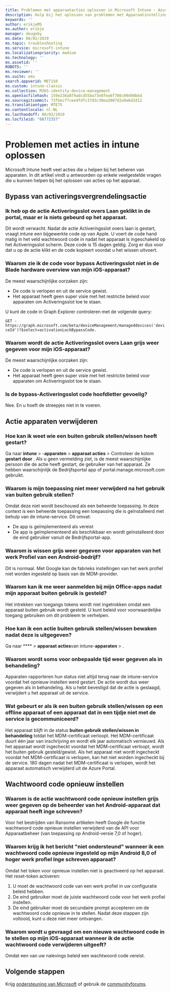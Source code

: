 ```yaml
---
title: Problemen met apparaatacties oplossen in Microsoft Intune - Azure | Microsoft Docs
description: Hulp bij het oplossen van problemen met Apparaatinstellingen.
keywords: ''
author: erikjeMS
ms.author: erikje
manager: dougeby
ms.date: 08/02/2019
ms.topic: troubleshooting
ms.service: microsoft-intune
ms.localizationpriority: medium
ms.technology: ''
ms.assetid: ''
ROBOTS: ''
ms.reviewer: ''
ms.suite: ems
search.appverid: MET150
ms.custom: intune-classic
ms.collection: M365-identity-device-management
ms.openlocfilehash: 159e236a079adcd55ba73e8fea6f786c09d08bbd
ms.sourcegitcommit: 73fbecf7cee4fdfc37d3c30ea2007d2a9a6d2d12
ms.translationtype: MTE75
ms.contentlocale: nl-NL
ms.lasthandoff: 08/03/2019
ms.locfileid: "68772357"
---
```

# <a name="troubleshoot-device-actions-in-intune"></a>Problemen met acties in intune oplossen

Microsoft Intune heeft veel acties die u helpen bij het beheren van apparaten. In dit artikel vindt u antwoorden op enkele veelgestelde vragen die u kunnen helpen bij het oplossen van acties op het apparaat.

## <a name="bypass-activation-lock-action"></a>Bypass van activeringsvergrendelingsactie

### <a name="i-clicked-the-bypass-activation-lock-action-in-the-portal-but-nothing-happened-on-the-device"></a>Ik heb op de actie Activeringsslot overs Laan geklikt in de portal, maar er is niets gebeurd op het apparaat.
Dit wordt verwacht. Nadat de actie Activeringsslot overs laan is gestart, vraagt intune een bijgewerkte code op van Apple. U voert de code hand matig in het veld wachtwoord code in nadat het apparaat is ingeschakeld op het Activeringsslot scherm. Deze code is 15 dagen geldig. Zorg er dus voor dat u op de actie klikt en de code kopieert voordat u het wissen uitvoert.

### <a name="why-dont-i-see-the-bypass-activation-lock-code-in-the-hardware-overview-blade-of-my-ios-device"></a>Waarom zie ik de code voor bypass Activeringsslot niet in de Blade hardware overview van mijn iOS-apparaat?
De meest waarschijnlijke oorzaken zijn:
- De code is verlopen en uit de service gewist.
- Het apparaat heeft geen super visie met het restrictie beleid voor apparaten om Activeringsslot toe te staan.

U kunt de code in Graph Explorer controleren met de volgende query:

```GET - https://graph.microsoft.com/beta/deviceManagement/manageddevices('deviceId')?$select=activationLockBypassCode.```

### <a name="why-is-the-bypass-activation-lock-action-greyed-out-for-my-ios-device"></a>Waarom wordt de actie Activeringsslot overs Laan grijs weer gegeven voor mijn iOS-apparaat?
De meest waarschijnlijke oorzaken zijn: 
- De code is verlopen en uit de service gewist.
- Het apparaat heeft geen super visie met het restrictie beleid voor apparaten om Activeringsslot toe te staan.

### <a name="is-the-bypass-activation-lock-code-case-sensitive"></a>Is de bypass-Activeringsslot code hoofdletter gevoelig?
Nee. En u hoeft de streepjes niet in te voeren.

## <a name="remove-devices-action"></a>Actie apparaten verwijderen

### <a name="how-do-i-tell-who-started-a-retirewipe"></a>Hoe kan ik weet wie een buiten gebruik stellen/wissen heeft gestart?
Ga naar **intune** > -**apparaten** > **apparaat acties** > Controleer de kolom **gestart door** .
Als u geen vermelding ziet, is de meest waarschijnlijke persoon die de actie heeft gestart, de gebruiker van het apparaat. Ze hebben waarschijnlijk de Bedrijfsportal app of portal.manage.microsoft.com gebruikt.

### <a name="why-wasnt-my-application-uninstalled-after-using-retire"></a>Waarom is mijn toepassing niet meer verwijderd na het gebruik van buiten gebruik stellen?
Omdat deze niet wordt beschouwd als een beheerde toepassing. In deze context is een beheerde toepassing een toepassing die is geïnstalleerd met behulp van de intune-service. Dit omvat:
- De app is geïmplementeerd als vereist
- De app is geïmplementeerd als beschikbaar en wordt geïnstalleerd door de eind gebruiker vanuit de Bedrijfsportal-app.

### <a name="why-is-wipe-grayed-out-for-android-enterprise-work-profile-devices"></a>Waarom is wissen grijs weer gegeven voor apparaten van het werk Profiel van een Android-bedrijf?
Dit is normaal. Met Google kan de fabrieks instellingen van het werk profiel niet worden ingesteld op basis van de MDM-provider.

### <a name="why-can-i-sign-back-into-my-office-apps-after-my-device-was-retired"></a>Waarom kan ik me weer aanmelden bij mijn Office-apps nadat mijn apparaat buiten gebruik is gesteld?
Het intrekken van toegangs tokens wordt niet ingetrokken omdat een apparaat buiten gebruik wordt gesteld. U kunt beleid voor voorwaardelijke toegang gebruiken om dit probleem te verhelpen.

### <a name="how-can-i-monitor-a-retirewipe-action-after-it-was-issued"></a>Hoe kan ik een actie buiten gebruik stellen/wissen bewaken nadat deze is uitgegeven?
Ga naar ****  > **apparaat acties**van intune-**apparaten** > .

### <a name="why-do-wipes-sometimes-show-as-pending-indefinitely"></a>Waarom wordt soms voor onbepaalde tijd weer gegeven als in behandeling?
Apparaten rapporteren hun status niet altijd terug naar de intune-service voordat het opnieuw instellen werd gestart. De actie wordt dus weer gegeven als in behandeling. Als u hebt bevestigd dat de actie is geslaagd, verwijdert u het apparaat uit de service.

### <a name="what-happens-if-i-start-a-retirewipe-on-an-offline-device-or-a-device-that-hasnt-communicated-with-the-service-in-a-while"></a>Wat gebeurt er als ik een buiten gebruik stellen/wissen op een offline apparaat of een apparaat dat in een tijdje niet met de service is gecommuniceerd?
Het apparaat blijft in de status **buiten gebruik stellen/wissen in behandeling** totdat het MDM-certificaat verloopt. Het MDM-certificaat duurt één jaar van inschrijving en wordt elk jaar automatisch vernieuwd. Als het apparaat wordt ingecheckt voordat het MDM-certificaat verloopt, wordt het buiten gebruik gesteld/gewist. Als het apparaat niet wordt ingecheckt voordat het MDM-certificaat is verlopen, kan het niet worden ingecheckt bij de service. 180 dagen nadat het MDM-certificaat is verlopen, wordt het apparaat automatisch verwijderd uit de Azure Portal.


## <a name="reset-passcode-action"></a>Wachtwoord code opnieuw instellen

### <a name="why-is-the-reset-passcode-action-greyed-out-on-my-android-device-admin-enrolled-device"></a>Waarom is de actie wachtwoord code opnieuw instellen grijs weer gegeven op de beheerder van het Android-apparaat dat apparaat heeft inge schreven?
Voor het bestrijden van Ransome artikelen heeft Google de functie wachtwoord code opnieuw instellen verwijderd van de API voor Apparaatbeheer (van toepassing op Android-versie 7,0 of hoger).

### <a name="why-do-i-get-a-not-supported-message-when-i-issue-a-passcode-reset-to-my-android-80-or-later-work-profile-enrolled-device"></a>Waarom krijg ik het bericht "niet ondersteund" wanneer ik een wachtwoord code opnieuw ingesteld op mijn Android 8,0 of hoger werk profiel Inge schreven apparaat?
Omdat het token voor opnieuw instellen niet is geactiveerd op het apparaat. Het reset-token activeren:
1. U moet de wachtwoord code van een werk profiel in uw configuratie beleid hebben.
2. De eind gebruiker moet de juiste wachtwoord code voor het werk profiel instellen.
3. De eind gebruiker moet de secundaire prompt accepteren om de wachtwoord code opnieuw in te stellen.
Nadat deze stappen zijn voltooid, kunt u deze niet meer ontvangen.

### <a name="why-am-i-prompted-to-set-a-new-passcode-on-my-ios-device-when-i-issue-the-remove-passcode-action"></a>Waarom wordt u gevraagd om een nieuwe wachtwoord code in te stellen op mijn iOS-apparaat wanneer ik de actie wachtwoord code verwijderen uitgeeft?
Omdat een van uw nalevings beleid een wachtwoord code vereist.

## <a name="next-steps"></a>Volgende stappen

Krijg [ondersteuning van Microsoft](get-support.md) of gebruik de [communityforums](https://social.technet.microsoft.com/Forums/en-US/home?category=microsoftintune).

